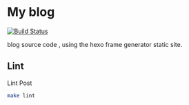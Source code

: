 # My blog

[![Build Status](https://travis-ci.com/kuops/blog-source-code.svg?branch=master)](https://travis-ci.com/kuops/blog-source-code)


blog source code , using the hexo frame generator static site.

## Lint

Lint Post

```bash
make lint
```



